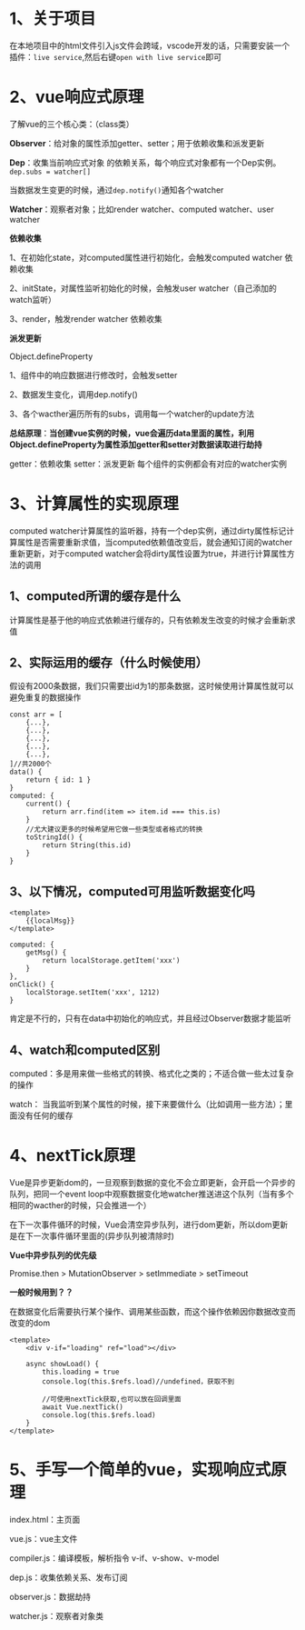 
# 1、关于项目
在本地项目中的html文件引入js文件会跨域，vscode开发的话，只需要安装一个插件：`live service`,然后右键`open with live service`即可


# 2、vue响应式原理

了解vue的三个核心类：（class类）

**Observer**：给对象的属性添加getter、setter；用于依赖收集和派发更新

**Dep**：收集当前响应式对象 的依赖关系，每个响应式对象都有一个Dep实例。`dep.subs = watcher[]`

​			当数据发生变更的时候，通过`dep.notify()`通知各个watcher

**Watcher**：观察者对象；比如render watcher、computed watcher、user watcher



**依赖收集**

1、在初始化state，对computed属性进行初始化，会触发computed watcher 依赖收集

2、initState，对属性监听初始化的时候，会触发user watcher（自己添加的watch监听）

3、render，触发render watcher  依赖收集



**派发更新**

Object.defineProperty

1、组件中的响应数据进行修改时，会触发setter

2、数据发生变化，调用dep.notify()

3、各个wacther遍历所有的subs，调用每一个watcher的update方法



**总结原理**：**当创建vue实例的时候，vue会遍历data里面的属性，利用Object.defineProperty为属性添加getter和setter对数据读取进行劫持**

getter：依赖收集            setter：派发更新             每个组件的实例都会有对应的watcher实例



# 3、计算属性的实现原理

computed watcher计算属性的监听器，持有一个dep实例，通过dirty属性标记计算属性是否需要重新求值，当computed依赖值改变后，就会通知订阅的watcher重新更新，对于computed watcher会将dirty属性设置为true，并进行计算属性方法的调用



## 1、computed所谓的缓存是什么

计算属性是基于他的响应式依赖进行缓存的，只有依赖发生改变的时候才会重新求值



## 2、实际运用的缓存（什么时候使用）

假设有2000条数据，我们只需要出id为1的那条数据，这时候使用计算属性就可以避免重复的数据操作

```
const arr = [
	{...},
	{...},
	{...},
	{...},
	{...},
]//共2000个
data() {
	return { id: 1 }
}
computed: {
	current() {
		return arr.find(item => item.id === this.is)
	}
	//尤大建议更多的时候希望用它做一些类型或者格式的转换
	toStringId() {
		return String(this.id)
	}
}
```



## 3、以下情况，computed可用监听数据变化吗

```
<template>
	{{localMsg}}
</template>

computed: {
	getMsg() {
		return localStorage.getItem('xxx')
	}
},
onClick() {
	localStorage.setItem('xxx', 1212)
}
```

肯定是不行的，只有在data中初始化的响应式，并且经过Observer数据才能监听



## 4、watch和computed区别



computed：多是用来做一些格式的转换、格式化之类的；不适合做一些太过复杂的操作

watch： 当我监听到某个属性的时候，接下来要做什么（比如调用一些方法）；里面没有任何的缓存



# 4、nextTick原理



Vue是异步更新dom的，一旦观察到数据的变化不会立即更新，会开启一个异步的队列，把同一个event loop中观察数据变化地watcher推送进这个队列（当有多个相同的wacther的时候，只会推进一个）

在下一次事件循环的时候，Vue会清空异步队列，进行dom更新，所以dom更新是在下一次事件循环里面的(异步队列被清除时)

**Vue中异步队列的优先级**

Promise.then     >      MutationObserver      >       setImmediate        >        setTimeout



**一般时候用到？？**

在数据变化后需要执行某个操作、调用某些函数，而这个操作依赖因你数据改变而改变的dom

```
<template>
	<div v-if="loading" ref="load"></div>
	
	async showLoad() {
		this.loading = true
		console.log(this.$refs.load)//undefined，获取不到
		
		//可使用nextTick获取,也可以放在回调里面
		await Vue.nextTick()
		console.log(this.$refs.load)
	}
</template>
```



# 5、手写一个简单的vue，实现响应式原理



index.html：主页面

vue.js：vue主文件

compiler.js：编译模板，解析指令   v-if、v-show、v-model

dep.js：收集依赖关系、发布订阅

observer.js：数据劫持

watcher.js：观察者对象类
